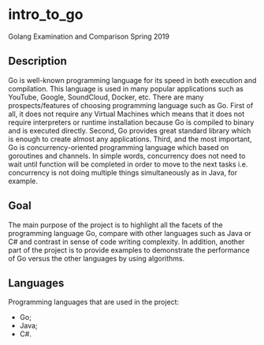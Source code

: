 # intro_to_go
Golang Examination and Comparison 
Spring 2019
## Description
Go is well-known programming language for its speed in both execution and compilation. This language is used in many popular applications such as YouTube, Google, SoundCloud, Docker, etc. There are many prospects/features of choosing programming language such as Go. First of all, it does not require any Virtual Machines which means that it does not require interpreters or runtime installation because Go is compiled to binary and is executed directly. Second, Go provides great standard library which is enough to create almost any applications. Third, and the most important, Go is concurrency-oriented programming language which based on goroutines and channels. In simple words, concurrency does not need to wait until function will be completed in order to move to the next tasks i.e. concurrency is not doing multiple things simultaneously as in Java, for example.
## Goal
The main purpose of the project is to highlight all the facets of the programming language Go, compare with other languages such as Java or C# and contrast in sense of code writing complexity. In addition, another part of the project is to provide examples to demonstrate the performance of Go versus the other languages by using algorithms.
## Languages
Programming languages that are used in the project:
* Go; 
* Java; 
* C#.
